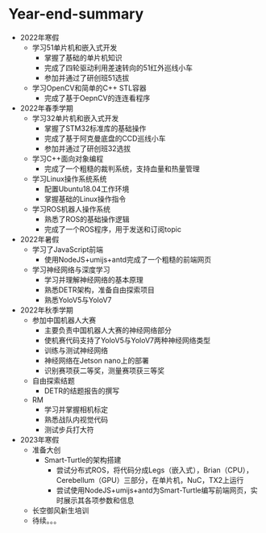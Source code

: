 # Year-end-summary

- 2022年寒假  
  - 学习51单片机和嵌入式开发
    - 掌握了基础的单片机知识
    - 完成了四轮驱动利用差速转向的51红外巡线小车
    - 参加并通过了研创班51选拔 
  - 学习OpenCV和简单的C++ STL容器
    - 完成了基于OepnCV的连连看程序    
- 2022年春季学期  
  - 学习32单片机和嵌入式开发
    - 掌握了STM32标准库的基础操作
    - 完成了基于阿克曼底盘的CCD巡线小车
    - 参加并通过了研创班32选拔 
  - 学习C++面向对象编程
    - 完成了一个粗糙的裁判系统，支持血量和热量管理
  - 学习Linux操作系统系统
    - 配置Ubuntu18.04工作环境
    - 掌握基础的Linux操作指令
  - 学习ROS机器人操作系统
    - 熟悉了ROS的基础操作逻辑
    - 完成了一个ROS程序，用于发送和订阅topic
 - 2022年暑假
   - 学习了JavaScript前端
     - 使用NodeJS+umijs+antd完成了一个粗糙的前端网页
   - 学习神经网络与深度学习
     - 学习并理解神经网络的基本原理
     - 熟悉DETR架构，准备自由探索项目
     - 熟悉YoloV5与YoloV7
 - 2022年秋季学期
   - 参加中国机器人大赛
     - 主要负责中国机器人大赛的神经网络部分
     - 使机赛代码支持了YoloV5与YoloV7两种神经网络类型
     - 训练与测试神经网络
     - 神经网络在Jetson nano上的部署
     - 识别赛项获二等奖，测量赛项获三等奖
   - 自由探索结题
     - DETR的结题报告的撰写
   - RM
     - 学习并掌握相机标定
     - 熟悉战队内视觉代码
     - 测试步兵打大符
- 2023年寒假
  - 准备大创
    - Smart-Turtle的架构搭建
      - 尝试分布式ROS，将代码分成Legs（嵌入式），Brian（CPU），Cerebellum（GPU）三部分，在单片机，NuC，TX2上运行
      - 尝试使用NodeJS+umijs+antd为Smart-Turtle编写前端网页，实时展示其各项参数和信息
  - 长空御风新生培训
  - 待续。。。
